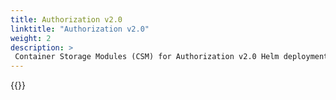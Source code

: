 ```yaml
---
title: Authorization v2.0
linktitle: "Authorization v2.0" 
weight: 2
description: >
 Container Storage Modules (CSM) for Authorization v2.0 Helm deployment
---
```


{{<include file="content/v2/getting-started/installation/helm/modules/authorizationv2-0.md" hideIds="1,2">}}
